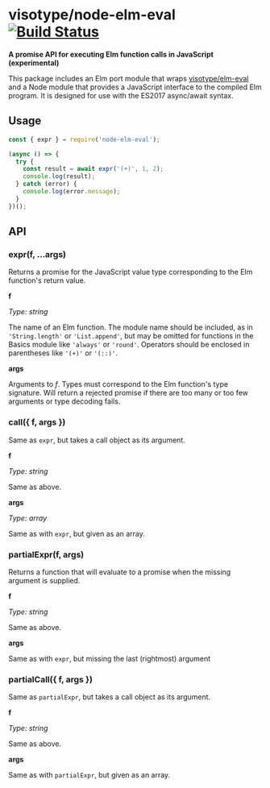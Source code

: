 # visotype/node-elm-eval [![Build Status](https://travis-ci.com/visotype/node-elm-eval.svg?branch=master)](https://travis-ci.com/visotype/node-elm-eval)

**A promise API for executing Elm function calls in JavaScript (experimental)**

This package includes an Elm port module that wraps
[visotype/elm-eval](https://github.com/visotype/elm-eval) and a Node module
that provides a JavaScript interface to the compiled Elm program. It is
designed for use with the ES2017 async/await syntax.

## Usage

```javascript
const { expr } = require('node-elm-eval');

(async () => {
  try {
    const result = await expr('(+)', 1, 2);
    console.log(result);
  } catch (error) {
    console.log(error.message);
  }
})();

```

## API

### expr(f, ...args)

Returns a promise for the JavaScript value type corresponding to the Elm function's return value.

**f**

*Type: string*

The name of an Elm function. The module name should be included, as in
`'String.length'` or `'List.append'`, but may be omitted for functions in the
Basics module like `'always'` or `'round'`. Operators should be enclosed in
parentheses like `'(+)'` or `'(::)'`.

**args**

Arguments to *f*. Types must correspond to the Elm function's type signature.
Will return a rejected promise if there are too many or too few arguments or
type decoding fails.

### call({ f, args })

Same as `expr`, but takes a call object as its argument.

**f**

*Type: string*

Same as above.

**args**

*Type: array*

Same as with `expr`, but given as an array.

### partialExpr(f, args)

Returns a function that will evaluate to a promise when the missing argument is supplied.

**f**

*Type: string*

Same as above.

**args**

Same as with `expr`, but missing the last (rightmost) argument

### partialCall({ f, args })

Same as `partialExpr`, but takes a call object as its argument.

**f**

*Type: string*

Same as above.

**args**

Same as with `partialExpr`, but given as an array.
